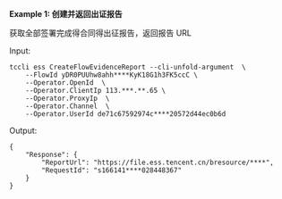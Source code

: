 **Example 1: 创建并返回出证报告**

获取全部签署完成得合同得出征报告，返回报告 URL

Input: 

```
tccli ess CreateFlowEvidenceReport --cli-unfold-argument  \
    --FlowId yDR0PUUhw8ahh****KyK18G1h3FK5ccC \
    --Operator.OpenId  \
    --Operator.ClientIp 113.***.**.65 \
    --Operator.ProxyIp  \
    --Operator.Channel  \
    --Operator.UserId de71c67592974c****20572d44ec0b6d
```

Output: 
```
{
    "Response": {
        "ReportUrl": "https://file.ess.tencent.cn/bresource/****",
        "RequestId": "s166141****028448367"
    }
}
```

